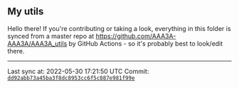 ## My utils

Hello there! If you're contributing or taking a look, everything in this folder
is synced from a master repo at https://github.com/AAA3A-AAA3A/AAA3A_utils by GitHub Actions -
so it's probably best to look/edit there.

---

Last sync at: 2022-05-30 17:21:50 UTC
Commit: [`dd92abb73a45ba3f8dc8953cc6f5c887e981f99e`](https://github.com/AAA3A-AAA3A/AAA3A_utils/commit/dd92abb73a45ba3f8dc8953cc6f5c887e981f99e)
